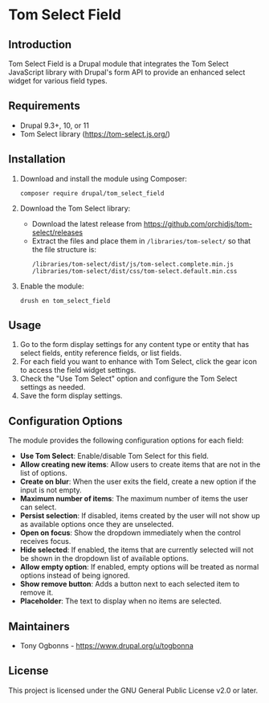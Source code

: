 # Tom Select Field

## Introduction

Tom Select Field is a Drupal module that integrates the Tom Select JavaScript library with Drupal's form API to provide an enhanced select widget for various field types.

## Requirements

- Drupal 9.3+, 10, or 11
- Tom Select library (https://tom-select.js.org/)

## Installation

1. Download and install the module using Composer:
   ```
   composer require drupal/tom_select_field
   ```

2. Download the Tom Select library:
   - Download the latest release from https://github.com/orchidjs/tom-select/releases
   - Extract the files and place them in `/libraries/tom-select/` so that the file structure is:
     ```
     /libraries/tom-select/dist/js/tom-select.complete.min.js
     /libraries/tom-select/dist/css/tom-select.default.min.css
     ```

3. Enable the module:
   ```
   drush en tom_select_field
   ```

## Usage

1. Go to the form display settings for any content type or entity that has select fields, entity reference fields, or list fields.
2. For each field you want to enhance with Tom Select, click the gear icon to access the field widget settings.
3. Check the "Use Tom Select" option and configure the Tom Select settings as needed.
4. Save the form display settings.

## Configuration Options

The module provides the following configuration options for each field:

- **Use Tom Select**: Enable/disable Tom Select for this field.
- **Allow creating new items**: Allow users to create items that are not in the list of options.
- **Create on blur**: When the user exits the field, create a new option if the input is not empty.
- **Maximum number of items**: The maximum number of items the user can select.
- **Persist selection**: If disabled, items created by the user will not show up as available options once they are unselected.
- **Open on focus**: Show the dropdown immediately when the control receives focus.
- **Hide selected**: If enabled, the items that are currently selected will not be shown in the dropdown list of available options.
- **Allow empty option**: If enabled, empty options will be treated as normal options instead of being ignored.
- **Show remove button**: Adds a button next to each selected item to remove it.
- **Placeholder**: The text to display when no items are selected.

## Maintainers

- Tony Ogbonns - https://www.drupal.org/u/togbonna

## License

This project is licensed under the GNU General Public License v2.0 or later.
